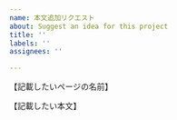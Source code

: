 ```yaml
---
name: 本文追加リクエスト
about: Suggest an idea for this project
title: ''
labels: ''
assignees: ''

---
```


【記載したいページの名前】

【記載したい本文】

